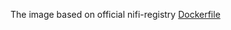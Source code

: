  The image based on official nifi-registry [Dockerfile](https://github.com/apache/nifi/blob/main/nifi-registry/nifi-registry-docker-maven/dockermaven/Dockerfile)